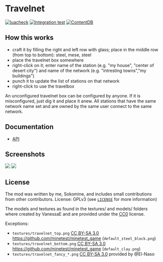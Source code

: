 # Travelnet

[![luacheck](https://github.com/mt-mods/travelnet/workflows/luacheck/badge.svg)](https://github.com/mt-mods/travelnet/actions?query=workflow%3Aluacheck)
[![Integration test](https://github.com/mt-mods/travelnet/workflows/integration-test/badge.svg)](https://github.com/mt-mods/travelnet/actions?query=workflow%3Aintegration-test)
[![ContentDB](https://content.minetest.net/packages/mt-mods/travelnet/shields/downloads/)](https://content.minetest.net/packages/mt-mods/travelnet/)

## How this works

- craft it by filling the right and left row with glass; place in the middle row (from top to bottom): steel, mese, steel
- place the travelnet box somewhere
- right-click on it; enter name of the station (e.g. "my house", "center of desert city") and name of the network (e.g. "intresting towns","my buildings")
- punch it to update the list of stations on that network
- right-click to use the travelbox

An unconfigured travelnet box can be configured by anyone. If it is misconfigured, just dig it and place it anew.
All stations that have the same network name set and are owned by the same user connect to the same network.

## Documentation

* [API](./doc/api.md)

## Screenshots

<img src="./screenshot.png"/>
<img src="./screenshot_colors.png"/>

## License

The mod was written by me, Sokomine, and includes small contributions from other contributors.
License: GPLv3 (see [`LICENSE`](https://github.com/mt-mods/travelnet/blob/master/LICENSE) for more information)

The models and textures as found in the textures/ and models/ folders where created by VanessaE
and are provided under the [CC0](https://creativecommons.org/publicdomain/zero/1.0/) license.

Exceptions:

* `textures/travelnet_top.png` [CC BY-SA 3.0](https://creativecommons.org/licenses/by-sa/3.0/) https://github.com/minetest/minetest_game (`default_steel_block.png`)
* `textures/travelnet_bottom.png` [CC BY-SA 3.0](https://creativecommons.org/licenses/by-sa/3.0/) https://github.com/minetest/minetest_game (`default_clay.png`)
* `textures/travelnet_fancy_*.png` [CC BY-SA 3.0](https://creativecommons.org/licenses/by-sa/3.0/) provided by @El-Naso